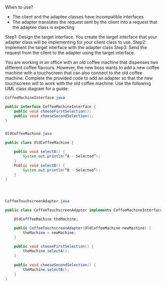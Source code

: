 When to use?
* The client and the adaptee classes have incompatible interfaces
* The adapter translates the request sent by the client into a request that the adaptee class is expecting

Step1: Design the target interface. You create the target interface that your adapter class will be implementing for your client class to use. 
Step2: Implement the target interface with the adapter class
Step3: Send the request from the client to the adapter using the target interface.


You are working in an office with an old coffee machine that dispenses two different coffee flavours. However, the new boss wants to add a new coffee machine with a touchscreen that can also connect to the old coffee machine. Complete the provided code to add an adapter so that the new touchscreen will  to work with the old coffee machine. Use the following UML class diagram for a guide:



```java
CoffeeMachineInterface.java

public interface CoffeeMachineInterface {
	public void chooseFirstSelection();
	public void chooseSecondSelection();
}


OldCoffeeMachine.java

public class OldCoffeeMachine {

	public void selectA() {
		System.out.println(“A - Selected”);
	}
	Public void selectB() {
		System.out.println(“B - Selected”);
	}
}




CoffeeTouchscreenAdapter.java

public class CoffeeTouchscreenAdapter implements CoffeeMachineInterface {

	OldCofffeeMachine theMachine;

	public CoffeeTouchscreenAdapter(OldCoffeeMachine newMachine) {
		theMachine = newMachine;
	}
	
	public void chooseFirstSelection() {
		theMachine.selectA();
	}
	
	public void chooseSecondSelection() {
		theMachine.selectB();
	}
}
```
